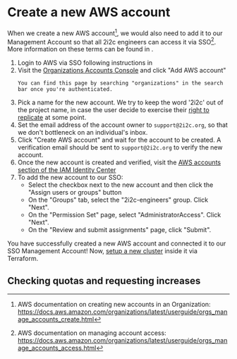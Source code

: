 # Create a new AWS account

When we create a new AWS account[^1], we would also need to add it to our Management Account so that all 2i2c engineers can access it via SSO[^2].
More information on these terms can be found in [](cloud-access:aws).

1. Login to AWS via SSO following instructions in [](cloud-access:aws-sso)
2. Visit the [Organizations Accounts Console](https://us-east-1.console.aws.amazon.com/organizations/v2/home/accounts) and click "Add AWS account"
   ```{tip}
   You can find this page by searching "organizations" in the search bar once you're authenticated.
   ```
3. Pick a name for the new account.
   We try to keep the word '2i2c' out
   of the project name, in case the user decide to exercise their [right to
   replicate](https://2i2c.org/right-to-replicate/) at some point.
4. Set the email address of the account owner to `support@2i2c.org`, so that we don't bottleneck on an individual's inbox.
5. Click "Create AWS account" and wait for the account to be created.
   A verification email should be sent to `support@2i2c.org` to verify the new account.
6. Once the new account is created and verified, visit the [AWS accounts section of the IAM Identity Center](https://us-east-1.console.aws.amazon.com/iamv2/home?region=us-east-1#/organization/accounts)
7. To add the new account to our SSO:
   * Select the checkbox next to the new account and then click the "Assign users or groups" button
   * On the "Groups" tab, select the "2i2c-engineers" group. Click "Next".
   * On the "Permission Set" page, select "AdministratorAccess". Click "Next".
   * On the "Review and submit assignments" page, click "Submit".

You have successfully created a new AWS account and connected it to our SSO Management Account!
Now, [setup a new cluster](new-cluster:new-cluster) inside it via Terraform.

## Checking quotas and requesting increases

[^1]: AWS documentation on creating new accounts in an Organization: <https://docs.aws.amazon.com/organizations/latest/userguide/orgs_manage_accounts_create.html>
[^2]: AWS documentation on managing account access: <https://docs.aws.amazon.com/organizations/latest/userguide/orgs_manage_accounts_access.html>